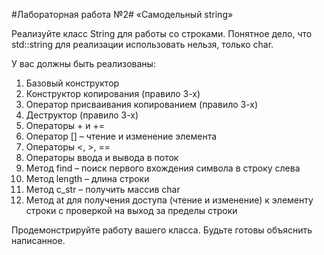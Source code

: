#Лабораторная работа №2#
«Самодельный string»

Реализуйте класс String для работы со строками. Понятное дело, что std::string для реализации использовать нельзя, только char.

У вас должны быть реализованы:
1.	Базовый конструктор
2.	Конструктор копирования (правило 3-х)
3.	Оператор присваивания копированием (правило 3-х)
4.	Деструктор (правило 3-х)
5.	Операторы + и +=
6.	Оператор [] – чтение и изменение элемента
7.	Операторы <, >, ==
8.	Операторы ввода и вывода в поток
9.	Метод find – поиск первого вхождения символа в строку слева
10.	 Метод length – длина строки
11.	 Метод c_str – получить массив char
12.	 Метод at для получения доступа (чтение и изменение) к элементу строки с проверкой на выход за пределы строки

Продемонстрируйте работу вашего класса. Будьте готовы объяснить написанное.
